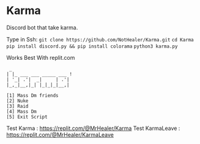 # Karma
Discord bot that take karma.

Type in Ssh:
```git clone https://github.com/NotHealer/Karma.git```
```cd Karma```
```pip install discord.py && pip install colorama```
```python3 karma.py```

Works Best With replit.com

```
 _                       
| |_ ___ ___ _____ ___ ! 
| '_| .'|  _|     | .'|  
|_,_|__,|_| |_|_|_|__,|
  
[1] Mass Dm friends 
[2] Nuke
[3] Raid
[4] Mass Dm 
[5] Exit Script
```
Test Karma : https://replit.com/@MrHealer/Karma
Test KarmaLeave : https://replit.com/@MrHealer/KarmaLeave
